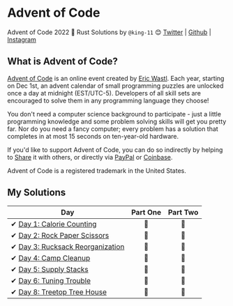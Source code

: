# Advent of Code
Advent of Code 2022 🎄 Rust Solutions by
`@king-11` 😊 [Twitter](https://twitter.com/1108King) | [Github](https://github.com/king-11) | [Instagram](https://instagram.com/cryptic_sniper)


## What is Advent of Code?
[Advent of Code](http://adventofcode.com) is an online event created by [Eric Wastl](https://twitter.com/ericwastl). Each year, starting on Dec 1st, an advent calendar of small programming puzzles are unlocked once a day at midnight (EST/UTC-5). Developers of all skill sets are encouraged to solve them in any programming language they choose!

You don't need a computer science background to participate - just a little programming knowledge and some problem solving skills will get you pretty far. Nor do you need a fancy computer; every problem has a solution that completes in at most 15 seconds on ten-year-old hardware.

If you'd like to support Advent of Code, you can do so indirectly by helping to [Share](https://adventofcode.com/2020/about) it with others, or directly via [PayPal](https://www.paypal.com/webapps/shoppingcart?flowlogging_id=482758c113636&mfid=1607161233294_482758c113636#/checkout/openButton) or [Coinbase](https://adventofcode.com/2020/support/coinbase).

Advent of Code is a registered trademark in the United States.

## My Solutions

| Day  | Part One | Part Two |
|---|:---:|:---:|
| ✔ [Day 1: Calorie Counting](https://github.com/king-11/AdventOfCode/tree/main/src/day1.rs)| 🌟 | 🌟 |
| ✔ [Day 2: Rock Paper Scissors](https://github.com/king-11/AdventOfCode/tree/main/src/day2.rs)| 🌟 | 🌟 |
| ✔ [Day 3: Rucksack Reorganization](https://github.com/king-11/AdventOfCode/tree/main/src/day3.rs)| 🌟 | 🌟 |
| ✔ [Day 4: Camp Cleanup](https://github.com/king-11/AdventOfCode/tree/main/src/day4.rs)| 🌟 | 🌟 |
| ✔ [Day 5: Supply Stacks](https://github.com/king-11/AdventOfCode/tree/main/src/day5.rs)| 🌟 | 🌟 |
| ✔ [Day 6: Tuning Trouble](https://github.com/king-11/AdventOfCode/tree/main/src/day6.rs)| 🌟 | 🌟 |
| ✔ [Day 8: Treetop Tree House](https://github.com/king-11/AdventOfCode/tree/main/src/day8.rs)| 🌟 | 🌟 |
